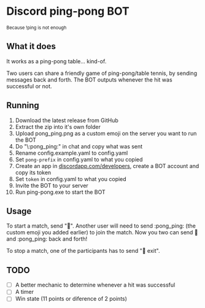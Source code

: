 # Discord ping-pong BOT
<small>Because !ping is not enough</small>

## What it does
It works as a ping-pong table... kind-of.

Two users can share a friendly game of ping-pong/table tennis, by sending messages back and forth. The BOT outputs whenever the hit was successful or not.

## Running
1. Download the latest release from GitHub
2. Extract the zip into it's own folder
3. Upload pong_ping.png as a custom emoji on the server you want to run the BOT
4. Do "\\:pong_ping:" in chat and copy what was sent
5. Rename config.example.yaml to config.yaml
6. Set `pong-prefix` in config.yaml to what you copied
7. Create an app in [discordapp.com/developers](https://discordapp.com/developers/applications/), create a BOT account and copy its token
8. Set `token` in config.yaml to what you copied
9. Invite the BOT to your server
10. Run ping-pong.exe to start the BOT

## Usage
To start a match, send "🏓". Another user will need to send :pong_ping: (the custom emoji you added earlier) to join the match.
Now you two can send 🏓 and :pong_ping: back and forth!

To stop a match, one of the participants has to send "🏓 exit".

## TODO
- [ ] A better mechanic to determine whenever a hit was successful
- [ ] A timer
- [ ] Win state (11 points or diference of 2 points)
